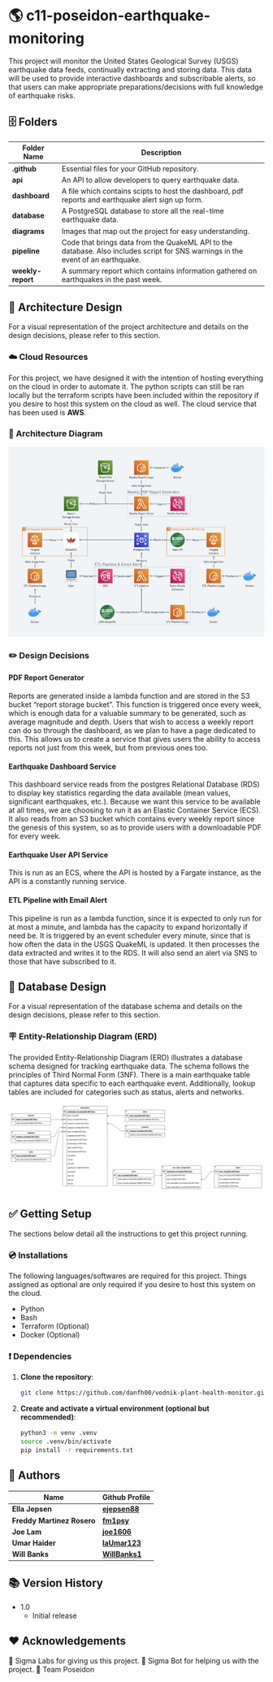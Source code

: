 # 🌎 c11-poseidon-earthquake-monitoring

This project will monitor the United States Geological Survey (USGS) earthquake data feeds, continually extracting and storing data. This data will be used to provide interactive dashboards  and subscribable alerts, so that users can make appropriate preparations/decisions with full knowledge of earthquake risks.

## 🗄️ Folders

| Folder Name | Description |
|---|---|
| **.github** | Essential files for your GitHub repository. |
| **api** | An API to allow developers to query earthquake data. |
| **dashboard**  | A file which contains scipts to host the dashboard, pdf reports and earthquake alert sign up form. |
| **database** | A PostgreSQL database to store all the real-time earthquake data. |
| **diagrams**  | Images that map out the project for easy understanding. |
| **pipeline**  | Code that brings data from the QuakeML API to the database. Also includes script for SNS warnings in the event of an earthquake. |
| **weekly-report**  | A summary report which contains information gathered on earthquakes in the past week. |



## 📐 Architecture Design

For a visual representation of the project architecture and details on the design decisions, please refer to this section.

### ☁️ Cloud Resources
For this project, we have designed it with the intention of hosting everything on the cloud in order to automate it. The python scripts can still be ran locally but the terraform scripts have been included within the repository if you desire to host this system on the cloud as well. The cloud service that has been used is **AWS**.

### 📐 Architecture Diagram

![Architecture Diagram](https://github.com/fm1psy/c11-poseidon-earthquake-monitoring/blob/main/diagrams/architecture_diagram.png)

### ✏️ Design Decisions

#### PDF Report Generator
Reports are generated inside a lambda function and are stored in the S3 bucket “report storage bucket”. This function is triggered once every week, which is enough data for a valuable summary to be generated, such as average magnitude and depth.
Users that wish to access a weekly report can do so through the dashboard, as we plan to have a page dedicated to this. This allows us to create a service that gives users the ability to access reports not just from this week, but from previous ones too.

#### Earthquake Dashboard Service
This dashboard service reads from the postgres Relational Database (RDS) to display key statistics regarding the data available (mean values, significant earthquakes, etc.). Because we want this service to be available at all times, we are choosing to run it as an Elastic Container Service (ECS). It also reads from an S3 bucket which contains every weekly report since the genesis of this system, so as to provide users with a downloadable PDF for every week.

#### Earthquake User API Service
This is run as an ECS, where the API is hosted by a Fargate instance, as the API is a constantly running service.

#### ETL Pipeline with Email Alert
This pipeline is run as a lambda function, since it is expected to only run for at most a minute, and lambda has the capacity to expand horizontally if need be. It is triggered by an event scheduler every minute, since that is how often the data in the USGS QuakeML is updated. It then processes the data extracted and writes it to the RDS. It will also send an alert via SNS to those that have subscribed to it.

## 📏 Database Design

For a visual representation of the database schema and details on the design decisions, please refer to this section.

### 🪧 Entity-Relationship Diagram (ERD)

The provided Entity-Relationship Diagram (ERD) illustrates a database schema designed for tracking earthquake data. The schema follows the principles of Third Normal Form (3NF). There is a main earthquake table that captures data specific to each earthquake event. Additionally, lookup tables are included for categories such as status, alerts and networks.

![ERD Diagram](https://github.com/fm1psy/c11-poseidon-earthquake-monitoring/blob/main/diagrams/erd_diagram.png)


## ✅ Getting Setup

The sections below detail all the instructions to get this project running.

### 💿 Installations
The following languages/softwares are required for this project. Things assigned as optional are only required if you desire to host this system on the cloud.
- Python
- Bash
- Terraform (Optional)
- Docker (Optional)

### ❗️ Dependencies

1. **Clone the repository**:
    ```bash
    git clone https://github.com/danfh00/vodnik-plant-health-monitor.git
    ```

2. **Create and activate a virtual environment (optional but recommended)**:
    ```bash
    python3 -m venv .venv
    source .venv/bin/activate
    pip install -r requirements.txt
    ```

## 📗 Authors

| Name | Github Profile |
|---|---|
| **Ella Jepsen** | **[ejepsen88](https://github.com/ejepsen88)**|
| **Freddy Martinez Rosero** | **[fm1psy](https://github.com/fm1psy)**|
| **Joe Lam** | **[joe1606](https://github.com/joe1606)** |
| **Umar Haider** | **[laUmar123](https://github.com/laUmar123)** |
| **Will Banks** | **[WillBanks1](https://github.com/WillBanks1)** |

## 📚 Version History
- 1.0
  - Initial release

## ❤️ Acknowledgements

🧡 Sigma Labs for giving us this project.
🤖 Sigma Bot for helping us with the project.
🐠 Team Poseidon